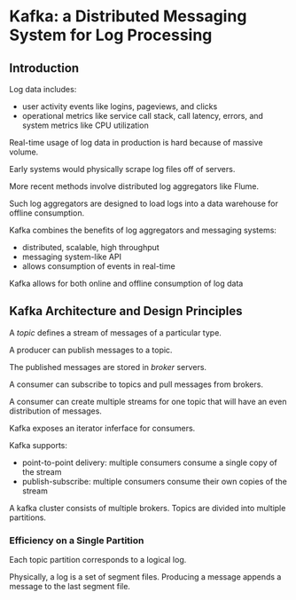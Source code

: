 # Kafka: a Distributed Messaging System for Log Processing

## Introduction

Log data includes:
- user activity events like logins, pageviews, and clicks
- operational metrics like service call stack, call latency, errors, and system metrics like CPU utilization

Real-time usage of log data in production is hard because of massive volume.

Early systems would physically scrape log files off of servers.

More recent methods involve distributed log aggregators like Flume.

Such log aggregators are designed to load logs into a data warehouse for offline consumption.

Kafka combines the benefits of log aggregators and messaging systems:
- distributed, scalable, high throughput
- messaging system-like API
- allows consumption of events in real-time

Kafka allows for both online and offline consumption of log data

## Kafka Architecture and Design Principles

A *topic* defines a stream of messages of a particular type.

A producer can publish messages to a topic.

The published messages are stored in *broker* servers.

A consumer can subscribe to topics and pull messages from brokers.

A consumer can create multiple streams for one topic that will have an even distribution of messages.

Kafka exposes an iterator inferface for consumers.

Kafka supports:
- point-to-point delivery: multiple consumers consume a single copy of the stream
- publish-subscribe: multiple consumers consume their own copies of the stream

A kafka cluster consists of multiple brokers. Topics are divided into multiple partitions.

### Efficiency on a Single Partition

Each topic partition corresponds to a logical log. 

Physically, a log is a set of segment files. Producing a message appends a message to the last segment file.



